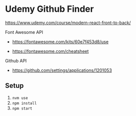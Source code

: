# Udemy Github Finder

<https://www.udemy.com/course/modern-react-front-to-back/>

Font Awesome API
* <https://fontawesome.com/kits/60e7f453d8/use>

* <https://fontawesome.com/cheatsheet>

Github API

* <https://github.com/settings/applications/1201053>

## Setup

1. `nvm use`
2. `npm install`
3. `npm start`
